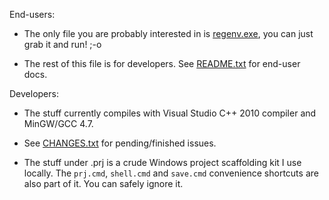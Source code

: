 End-users:

- The only file you are probably interested in is [regenv.exe](test/vc/regenv.exe),
  you can just grab it and run! ;-o

- The rest of this file is for developers. See [README.txt](README.txt) for end-user docs.


Developers:

* The stuff currently compiles with Visual Studio C++ 2010 compiler and MinGW/GCC 4.7.

* See [CHANGES.txt](CHANGES.txt) for pending/finished issues.

* The stuff under .prj is a crude Windows project scaffolding kit I use locally.
  The `prj.cmd`, `shell.cmd` and `save.cmd` convenience shortcuts are also part of it.
  You can safely ignore it.
